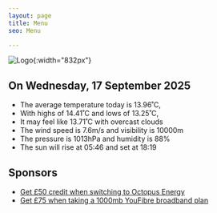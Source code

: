 ```yaml
---
layout: page
title: Menu
seo: Menu

---
```


![Logo](/images/logo.jpg){:width="832px"}

<!-- weather_marker starts -->
## On Wednesday, 17 September 2025

- The average temperature today is 13.96˚C,
- With highs of 14.41˚C and lows of 13.25˚C,
- It may feel like 13.71˚C with overcast clouds
- The wind speed is 7.6m/s and visibility is 10000m
- The pressure is 1013hPa and humidity is 88%
- The sun will rise at 05:46 and set at 18:19

<!-- weather_marker ends -->

## Sponsors

- [Get £50 credit when switching to Octopus Energy](https://bit.ly/3oD1nnS)
- [Get £75 when taking a 1000mb YouFibre broadband plan](https://aklam.io/91zWhU?)
